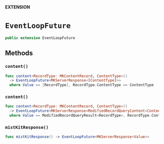 **EXTENSION**

# `EventLoopFuture`
```swift
public extension EventLoopFuture
```

## Methods
### `content()`

```swift
func content<RecordType: MKContentRecord, ContentType>()
  -> EventLoopFuture<MKServerResponse<[ContentType]>>
  where Value == [RecordType], RecordType.ContentType == ContentType
```

### `content()`

```swift
func content<RecordType: MKContentRecord, ContentType>()
  -> EventLoopFuture<MKServerResponse<ModifiedRecordQueryContent<ContentType>>>
  where Value == ModifiedRecordQueryResult<RecordType>, RecordType.ContentType == ContentType
```

### `mistKitResponse()`

```swift
func mistKitResponse() -> EventLoopFuture<MKServerResponse<Value>>
```
